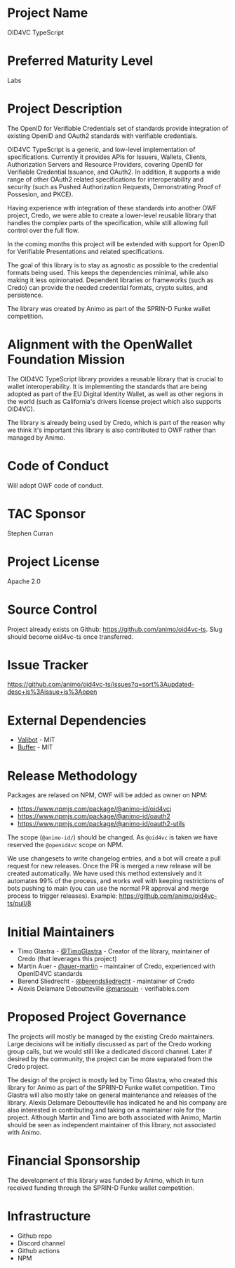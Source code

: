 # Project Name

OID4VC TypeScript

# Preferred Maturity Level

Labs

# Project Description

The OpenID for Verifiable Credentials set of standards provide integration of existing OpenID and OAuth2 standards with verifiable credentials.

OID4VC TypeScript is a generic, and low-level implementation of specifications. Currently it provides APIs for Issuers, Wallets, Clients, Authorization Servers and Resource Providers, covering OpenID for Verifiable Credential Issuance, and OAuth2. In addition, it supports a wide range of other OAuth2 related specifications for interoperability and security (such as Pushed Authorization Requests, Demonstrating Proof of Possesion, and PKCE).

Having experience with integration of these standards into another OWF project, Credo, we were able to create a lower-level reusable library that handles the complex parts of the specification, while still allowing full control over the full flow.

In the coming months this project will be extended with support for OpenID for Verifiable Presentations and related specifications.

The goal of this library is to stay as agnostic as possible to the credential formats being used. This keeps the dependencies minimal, while also making it less opinionated. Dependent libraries or frameworks (such as Credo) can provide the needed credential formats, crypto suites, and persistence.

The library was created by Animo as part of the SPRIN-D Funke wallet competition.

# Alignment with the OpenWallet Foundation Mission

The OID4VC TypeScript library provides a reusable library that is crucial to wallet interoperability. It is implementing the standards that are being adopted as part of the EU Digital Identity Wallet, as well as other regions in the world (such as California's drivers license project which also supports OID4VC).

The library is already being used by Credo, which is part of the reason why we think it's important this library is also contributed to OWF rather than managed by Animo.

# Code of Conduct

Will adopt OWF code of conduct.

# TAC Sponsor

Stephen Curran

# Project License

Apache 2.0

# Source Control

Project already exists on Github: https://github.com/animo/oid4vc-ts. Slug should become oid4vc-ts once transferred.

# Issue Tracker

https://github.com/animo/oid4vc-ts/issues?q=sort%3Aupdated-desc+is%3Aissue+is%3Aopen

# External Dependencies

- [Valibot](https://github.com/fabian-hiller/valibot) - MIT
- [Buffer](https://github.com/feross/buffer) - MIT

# Release Methodology

Packages are relased on NPM, OWF will be added as owner on NPM:

- https://www.npmjs.com/package/@animo-id/oid4vci
- https://www.npmjs.com/package/@animo-id/oauth2
- https://www.npmjs.com/package/@animo-id/oauth2-utils

The scope (`@animo-id/`) should be changed. As `@oid4vc` is taken we have reserved the `@openid4vc` scope on NPM.

We use changesets to write changelog entries, and a bot will create a pull request for new releases. Once the PR is merged a new release will be created automatically. We have used this method extensively and it automates 99% of the process, and works well with keeping restrictions of bots pushing to main (you can use the normal PR approval and merge process to trigger releases). Example: https://github.com/animo/oid4vc-ts/pull/8

# Initial Maintainers

- Timo Glastra - [@TimoGlastra](https://github.com/TimoGlastra) - Creator of the library, maintainer of Credo (that leverages this project)
- Martin Auer - [@auer-martin](https://github.com/auer-martin) - maintainer of Credo, experienced with OpenID4VC standards
- Berend Sliedrecht - [@berendsliedrecht](https://github.com/berendsliedrecht) - maintainer of Credo
- Alexis Delamare Deboutteville [@marsouin](https://github.com/marsouin) - verifiables.com

# Proposed Project Governance

The projects will mostly be managed by the existing Credo maintainers. Large decisions will be initially discussed as part of the Credo working group calls, but we would still like a dedicated discord channel. Later if desired by the community, the project can be more separated from the Credo project.

The design of the project is mostly led by Timo Glastra, who created this library for Animo as part of the SPRIN-D Funke wallet competition. Timo Glastra will also mostly take on general maintenance and releases of the library. Alexis Delamare Deboutteville has indicated he and his company are also interested in contributing and taking on a maintainer role for the project. Although Martin and Timo are both associated with Animo, Martin should be seen as independent maintainer of this library, not associated with Animo.

# Financial Sponsorship

The development of this library was funded by Animo, which in turn received funding through the SPRIN-D Funke wallet competition.

# Infrastructure

- Github repo
- Discord channel
- Github actions
- NPM
